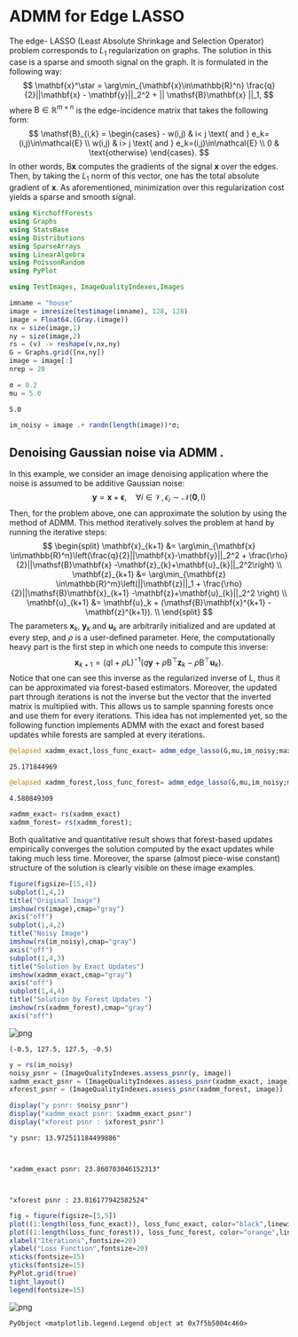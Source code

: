# ADMM for Edge LASSO 

The edge- LASSO (Least Absolute Shrinkage and Selection Operator) problem corresponds to $L_1$ regularization on graphs. The solution in this case is a sparse and smooth signal on the graph. It is formulated in the following way: 
$$
	\mathbf{x}^\star = \arg\min_{\mathbf{x}\in\mathbb{R}^n} \frac{q}{2}||\mathbf{x} - \mathbf{y}||_2^2 + || \mathsf{B}\mathbf{x} ||_1,
$$
where $\mathsf{B}\in\mathbb{R}^{m\times n}$ is the edge-incidence matrix that takes the following form: 
$$
    \mathsf{B}_{i,k} = \begin{cases}
        - w(i,j) & i< j \text{ and } e_k=(i,j)\in\mathcal{E} \\
        w(i,j) & i> j  \text{ and } e_k=(i,j)\in\mathcal{E} \\ 
        0 & \text{otherwise}
    \end{cases}.
$$
In other words, $\mathsf{B}\mathbf{x}$ computes the gradients of the signal $\mathbf{x}$ over the edges. Then, by taking the $L_1$ norm of this vector, one has the total absolute gradient of $\mathbf{x}$. As aforementioned, minimization over this regularization cost yields a sparse and smooth signal. 


```julia
using KirchoffForests
using Graphs
using StatsBase
using Distributions
using SparseArrays
using LinearAlgebra
using PoissonRandom
using PyPlot
```


```julia
using TestImages, ImageQualityIndexes,Images
```


```julia
imname = "house"
image = imresize(testimage(imname), 128, 128)
image = Float64.(Gray.(image))
nx = size(image,1)
ny = size(image,2)
rs = (v) -> reshape(v,nx,ny)
G = Graphs.grid([nx,ny])
image = image[:]
nrep = 20

σ = 0.2
mu = 5.0
```




    5.0




```julia
im_noisy = image .+ randn(length(image))*σ;
```

## Denoising Gaussian noise via ADMM . 
In this example, we consider an image denoising application where the noise is assumed to be additive Gaussian noise: 
$$
    \mathbf{y} = \mathbf{x} + \mathbf{\epsilon}, \quad \forall i \in \mathcal{V}, \epsilon_i \sim\mathcal{N}(\mathbf{0},\mathsf{I}) 
$$
Then, for the problem above, one can approximate the solution by using the method of ADMM. This method iteratively solves the problem at hand by running the iterative steps: 
$$
\begin{split}
	\mathbf{x}_{k+1} &= \arg\min_{\mathbf{x} \in\mathbb{R}^n}\left(\frac{q}{2}||\mathbf{x}-\mathbf{y}||_2^2 + \frac{\rho}{2}||\mathsf{B}\mathbf{x} -\mathbf{z}_{k}+\mathbf{u}_{k}||_2^2\right) \\
	\mathbf{z}_{k+1} &= \arg\min_{\mathbf{z} \in\mathbb{R}^m}\left(||\mathbf{z}||_1 + \frac{\rho}{2}||\mathsf{B}\mathbf{x}_{k+1} -\mathbf{z}+\mathbf{u}_{k}||_2^2 \right) \\
	\mathbf{u}_{k+1} &= \mathbf{u}_k + (\mathsf{B}\mathbf{x}^{k+1} - \mathbf{z}^{k+1}). \\
\end{split}
$$
The parameters $\mathbf{x}_k$, $\mathbf{y}_k$ and $\mathbf{u}_k$ are arbitrarily initialized and are updated at every step, and $\rho$ is a user-defined parameter. Here, the computationally heavy part is the first step in which one needs to compute this inverse: 
$$
    \mathbf{x}_{k+1} = (q\mathsf{I} + \rho\mathsf{L})^{-1}(q\mathbf{y} + \rho\mathsf{B}^{\top}\mathbf{z}_k - \rho\mathsf{B}^\top\mathbf{u}_k).
$$
Notice that one can see this inverse as the regularized inverse of $\mathsf{L}$, thus it can be approximated via forest-based estimators. Moreover, the updated part through iterations is not the inverse but the vector that the inverted matrix is multiplied with. This allows us to sample spanning forests once and use them for every iterations. This idea has not implemented yet, so the following function implements ADMM with the exact and forest based updates while forests are sampled at every iterations.  



```julia
@elapsed xadmm_exact,loss_func_exact= admm_edge_lasso(G,mu,im_noisy;maxiter=200,ρ=0.2,method="exact")
```




    25.171844969




```julia
@elapsed xadmm_forest,loss_func_forest= admm_edge_lasso(G,mu,im_noisy;maxiter=200,ρ=0.2,method="xbar",Nfor=3)
```




    4.580849309




```julia
xadmm_exact= rs(xadmm_exact)
xadmm_forest= rs(xadmm_forest);
```

Both qualitative and quantitative result shows that forest-based updates empirically converges the solution computed by the exact updates while taking much less time. Moreover, the sparse (almost piece-wise constant) structure of the solution is clearly visible on these image examples.


```julia
figure(figsize=[15,4])
subplot(1,4,1)
title("Original Image")
imshow(rs(image),cmap="gray")
axis("off")
subplot(1,4,2)
title("Noisy Image")
imshow(rs(im_noisy),cmap="gray")
axis("off")
subplot(1,4,3)
title("Solution by Exact Updates")
imshow(xadmm_exact,cmap="gray")
axis("off")
subplot(1,4,4)
title("Solution by Forest Updates ")
imshow(rs(xadmm_forest),cmap="gray")
axis("off")

```


    
![png](output_10_0.png)
    





    (-0.5, 127.5, 127.5, -0.5)




```julia
y = rs(im_noisy)
noisy_psnr = (ImageQualityIndexes.assess_psnr(y, image))
xadmm_exact_psnr = (ImageQualityIndexes.assess_psnr(xadmm_exact, image))
xforest_psnr = (ImageQualityIndexes.assess_psnr(xadmm_forest, image))

display("y psnr: $noisy_psnr")
display("xadmm_exact psnr: $xadmm_exact_psnr")
display("xforest psnr : $xforest_psnr")
```


    "y psnr: 13.972511184499886"



    "xadmm_exact psnr: 23.860703046152313"



    "xforest psnr : 23.816177942582524"



```julia
fig = figure(figsize=[5,5])
plot((1:length(loss_func_exact)), loss_func_exact, color="black",linewidth=6.0, label=string("Updates with ", latexstring("\$\\hat{x}\$")))
plot((1:length(loss_func_forest)), loss_func_forest, color="orange",linewidth=6.0,linestyle="--", label=string("Updates with ", latexstring("\$\\bar{x}\$")))
xlabel("Iterations",fontsize=20)
ylabel("Loss Function",fontsize=20)
xticks(fontsize=15)
yticks(fontsize=15)
PyPlot.grid(true)
tight_layout()
legend(fontsize=15)

```


    
![png](output_12_0.png)
    





    PyObject <matplotlib.legend.Legend object at 0x7f5b5004c460>


